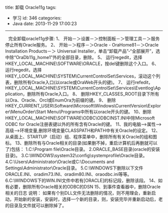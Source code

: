 title: 卸载 Oracle11g
tags:
  - 学习
id: 346
categories:
  - Java
date: 2013-11-29 17:00:23
---

<span style="font-size:14px;margin-left:10px;">完全卸载oracle11g步骤:
1、 开始－＞设置－＞控制面板－＞管理工具－＞服务 停止所有Oracle服务。
2、 开始－＞程序－＞Oracle - OraHome81－＞Oracle Installation Products－＞ Universal Installer，单击“卸载产品”-“全部展开”，选中除“OraDb11g_home1”外的全部目录，删除。
5、 运行regedit，选择HKEY_LOCAL_MACHINE\SOFTWARE\ORACLE，按del键删除这个入口。
6、 运行regedit，选择HKEY_LOCAL_MACHINE\SYSTEM\CurrentControlSet\Services，滚动这个列表，删除所有Oracle入口(以oracle或OraWeb开头的键)。
7、 运行refedit，HKEY_LOCAL_MACHINE\SYSTEM\CurrentControlSet\Services\Eventlog\Application，删除所有Oracle入口。
8、 删除HKEY_CLASSES_ROOT目录下所有以Ora、Oracle、Orcl或EnumOra为前缀的键。
9、 删除HKEY_CURRENT_USER\Software\Microsoft\Windows\CurrentVersion\Explorer\MenuOrder\Start Menu\Programs中所有以oracle开头的键。
10、删除HKEY_LOCAL_MACHINE\SOFTWARE\ODBC\ODBCINST.INI中除Microsoft ODBC for Oracle注册表键以外的所有含有Oracle的键。
11、我的电脑--&gt;属性--&gt;高级--&gt;环境变量,删除环境变量CLASSPATH和PATH中有关Oracle的设定。
12、从桌面上、STARTUP（启动）组、程序菜单中，删除所有有关Oracle的组和图标。
13、删除所有与Oracle相关的目录(如果删不掉，重启计算机后再删就可以了)包括：
	1.C:\Program file\Oracle目录。
	2.ORACLE_BASE目录(oracle的安装目录)。
	3.C:\WINDOWS\system32\config\systemprofile\Oracle目录。
	4.C:\Users\Administrator\Oracle或C:\Documents and Settings\Administrator\Oracle目录。
	5.C:\WINDOWS下删除以下文件ORACLE.INI、oradim73.INI、oradim80.INI、oraodbc.ini等等。
	6.C:\WINDOWS下的WIN.INI文件中若有[ORACLE]的标记段，删除该段。
14、如有必要，删除所有Oracle相关的ODBC的DSN
15、到事件查看器中，删除Oracle相关的日志 说明： 如果有个别DLL文件无法删除的情况，则不用理会，重新启动，开始新的安装，安装时，选择一个新的目录，则，安装完毕并重新启动后，老的目录及文件就可以删除掉了。</span>
